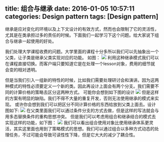 title: 组合与继承
date: 2016-01-05 10:57:11
categories: Design pattern
tags: [Design pattern]
---
继承是应对变化的环境以及上下文设计的有效方式，然而也会限制了它的灵活性，尤其是在类承担过多的责任的时候。下面我们一起学习下这个问题。给大家说下组合与继承一起使用的好处。
<!--more-->


我们处理大学课程收费的问题。大学里面的课程十分多所以我们可以先抽象出一个父类，让子类是继承父类实现对应的功能。
如图：
![](http://7xokym.com1.z0.glb.clouddn.com/design_note1_1.jpg)
利用这种继承模式我们可以在课程直接切换。而客户端只要知道它是在处理一个lesson对象，费用的细节就会变的相对透明。

但是当我们引入一组新的特性的时候，比如我们需要处理研讨会和演讲。因为这两种模式的特性必须要定义一个新的类。因此再设计上面会有两个分支。我们需要不同的计算价格的策略去区分这两种方式。
可能你会想到如下图的设计
![](http://7xokym.com1.z0.glb.clouddn.com/design_note1_2.jpg)
但是这样的方案有明显的缺陷。我们不得不大量的重复开发，否则无法使用继承的模式来实现。
或许你会想到我们可以把区分不同计算价格的东西给放到父类上面去。设计图如下:
![](http://7xokym.com1.z0.glb.clouddn.com/design_note1_3.jpg)
在父类里面我们可以通过条件分支的方式去做，但是这样的写法就会与用多态替换条件的重构思想冲突。
但是我们可以考虑用组合和继承结合的模式去实现这样的功能，如下图：
![](http://7xokym.com1.z0.glb.clouddn.com/design_note1_5.jpg)
我们可以看出组合使用对象比使用继承体系更灵活，其实这里面也用到了策略模式的思想。我们可以通过组合以多种方式动态的处理任务，不过可能会导致可读性性下降，但是它大大的减少了耦合性。